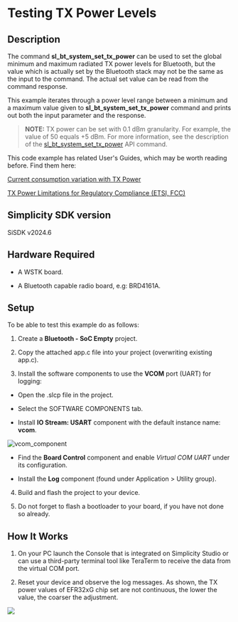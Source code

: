 # Testing TX Power Levels #
 
## Description ##
 
The command **sl_bt_system_set_tx_power** can be used to set the global minimum and maximum radiated TX power levels for Bluetooth, but the value which is actually set by the Bluetooth stack may not be the same as the input to the command. The actual set value can be read from the command response.

This example iterates through a power level range between a minimum and a maximum value given to **sl_bt_system_set_tx_power** command and prints out both the input parameter and the response.

> **NOTE:** TX power can be set with 0.1 dBm granularity. For example, the value of 50 equals +5 dBm. For more information, see the description of the [sl_bt_system_set_tx_power](https://docs.silabs.com/bluetooth/8.2.0/bluetooth-stack-api/sl-bt-system#sl-bt-system-set-tx-power) API command.

This code example has related User's Guides, which may be worth reading before. Find them here:

[Current consumption variation with TX Power](https://docs.silabs.com/bluetooth/8.2.0/bluetooth-fundamentals-system-performance/compliance-power-limitations)

[TX Power Limitations for Regulatory Compliance (ETSI, FCC)](https://docs.silabs.com/bluetooth/8.2.0/bluetooth-fundamentals-system-performance/compliance-power-limitations)

## Simplicity SDK version ##
 
SiSDK v2024.6
 
## Hardware Required ##
 
- A WSTK board.

- A Bluetooth capable radio board, e.g: BRD4161A.
 
## Setup ##

To be able to test this example do as follows:

1. Create a **Bluetooth - SoC Empty** project.

2. Copy the attached app.c file into your project (overwriting existing app.c).

3. Install the software components to use the **VCOM** port (UART) for logging:

- Open the .slcp file in the project.

- Select the SOFTWARE COMPONENTS tab.

- Install **IO Stream: USART** component with the default instance name: **vcom**.

![vcom_component](images/vcom_component.png)

- Find the **Board Control** component  and enable *Virtual COM UART* under its configuration.

- Install the **Log** component (found under Application > Utility group).

4. Build and flash the project to your device.

5. Do not forget to flash a bootloader to your board, if you have not done so already.
 
## How It Works ##
 
1. On your PC launch the Console that is integrated on Simplicity Studio or can use a third-party terminal tool like TeraTerm to receive the data from the virtual COM port.

2. Reset your device and observe the log messages. As shown, the TX power values of EFR32xG chip set are not continuous, the lower the value, the coarser the adjustment.

![](images/log.png)
